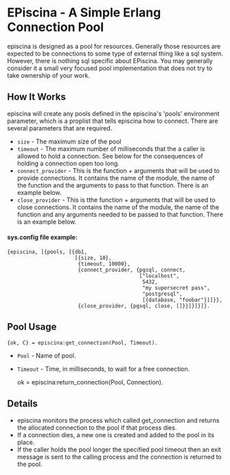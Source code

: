 EPiscina - A Simple Erlang Connection Pool
==========================================

episcina is designed as a pool for resources. Generally those
resources are expected to be connections to some type of external
thing like a sql system. However, there is nothing sql specific about
EPiscina. You may generally consider it a small very focused pool
implementation that does not try to take ownership of your work.

How It Works
------------
episcina will create any pools defined in the episcina's 'pools'
environment parameter, which is a proplist that tells episcina how to
connect. There are several parameters that are required.

* `size` - The maximum size of the pool
* `timeout` - The maximum number of milliseconds that the a caller is
  allowed to hold a connection. See below for the consequences of
  holding a connection open too long.
* `connect_provider` - This is the function + arguments that will be
  used to provide connections. It contains the name of the module, the
  name of the function and the arguments to pass to that
  function. There is an example below.
* `close_provider` - This is tthe function + arguments that will be
  used to close connections. It contains the name of the module, the
  name of the function and any arguments needed to be passed to that
  function. There is an example below.

#### sys.config file example:

    {episcina, [{pools, [{db1,
                          [{size, 10},
                           {timeout, 10000},
                           {connect_provider, {pgsql, connect,
                                               ["localhost",
                                                5432,
                                                "my supersecret pass",
                                                "postgresql",
                                                [{database, "foobar"}]]}},
                           {close_provider, {pgsql, close, []}}]}]}]}.



Pool Usage
----------

    {ok, C} = episcina:get_connection(Pool, Timeout).

* `Pool` - Name of pool.
* `Timeout` - Time, in milliseconds, to wait for a free connection.

    ok = episcina:return_connection(Pool, Connection).

Details
-------

* episcina monitors the process which called get_connection and returns the
allocated connection to the pool if that process dies.
* If a connection dies, a new one is created and added to the pool in
its place.
* If the caller holds the pool longer the specified pool timeout then
  an exit message is sent to the calling process and the connection is
  returned to the pool.
